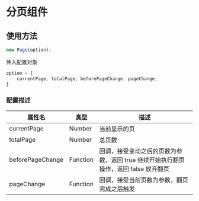 # 分页组件

## 使用方法

```javascript
new Page(option);
```

传入配置对象

```javascript
option = {
    currentPage, totalPage, beforePageChange, pageChange;
}
```

### 配置描述

| 属性名           | 类型     | 描述                                                                                |
| ---------------- | -------- | ----------------------------------------------------------------------------------- |
| currentPage      | Number   | 当前显示的页                                                                        |
| totalPage        | Number   | 总页数                                                                              |
| beforePageChange | Function | 回调，接受变动之后的页数为参数，返回 true 继续开始执行翻页操作，返回 false 放弃翻页 |
| pageChange       | Function | 回调，接受当前页数为参数，翻页完成之后触发                                          |
